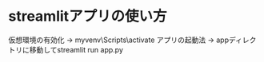 # streamlitアプリの使い方
仮想環境の有効化 -> myvenv\Scripts\activate
アプリの起動法 -> appディレクトリに移動してstreamlit run app.py